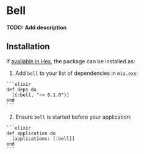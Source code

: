 # Bell

**TODO: Add description**

## Installation

If [available in Hex](https://hex.pm/docs/publish), the package can be installed as:

  1. Add `bell` to your list of dependencies in `mix.exs`:

    ```elixir
    def deps do
      [{:bell, "~> 0.1.0"}]
    end
    ```

  2. Ensure `bell` is started before your application:

    ```elixir
    def application do
      [applications: [:bell]]
    end
    ```

